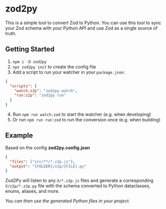 # zod2py

This is a simple tool to convert Zod to Python. You can use this tool to sync your Zod schema with your Python API and use Zod as a single source of truth.

## Getting Started

1. `npm i -D zod2py`
2. `npx zod2py init` to create the config file
3. Add a script to run your watcher in your `package.json`:

```json
{
  "scripts": {
    "watch:z2p": "zod2py watch",
    "run:z2p": "zod2py run"
  }
}
```

4. Run `npm run watch:zod` to start the watcher (e.g. when developing)
5. Or run `npm run run:zod` to run the conversion once (e.g. when building)

## Example

Based on the config **zod2py.config.json**

```json
{
  "files": ["src/**/*.z2p.js"],
  "output": "{FOLDER}/z2p/{FILE}.py"
}
```

Zod2Py will listen to any `X/*.z2p.js` files and generate a corresponding `X/z2p/*.z2p.py` file with the schema converted to Python dataclasses, enums, aliases, and more.

_You can then use the generated Python files in your project._
